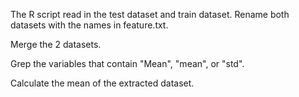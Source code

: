The R script read in the test dataset and train dataset. Rename both datasets with the names in feature.txt. 

Merge the 2 datasets.

Grep the variables that contain "Mean", "mean", or "std".

Calculate the mean of the extracted dataset.